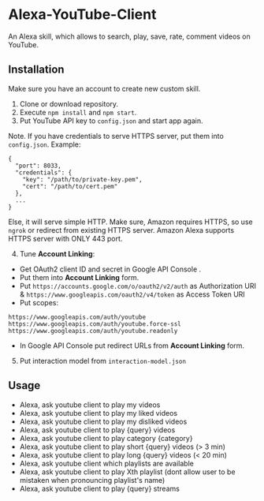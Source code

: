 # Alexa-YouTube-Client
An Alexa skill, which allows to search, play, save, rate, comment videos on YouTube.

## Installation

Make sure you have an account to create new custom skill.
1. Clone or download repository.
2. Execute `npm install` and `npm start`.
3. Put YouTube API key to `config.json` and start app again.

Note. If you have credentials to serve HTTPS server, put them into `config.json`. Example:
```
{
  "port": 8033,
  "credentials": {
    "key": "/path/to/private-key.pem",
    "cert": "/path/to/cert.pem"
  },
  ...
}
```
Else, it will serve simple HTTP. Make sure, Amazon requires HTTPS, so use `ngrok` or redirect from existing HTTPS server.
Amazon Alexa supports HTTPS server with ONLY 443 port. 

4. Tune **Account Linking**:
- Get OAuth2 client ID and secret in Google API Console .
- Put them into **Account Linking** form.
- Put `https://accounts.google.com/o/oauth2/v2/auth` as Authorization URI & `https://www.googleapis.com/oauth2/v4/token` as Access Token URI
- Put scopes: 
```
https://www.googleapis.com/auth/youtube
https://www.googleapis.com/auth/youtube.force-ssl
https://www.googleapis.com/auth/youtube.readonly
```
- In Google API Console put redirect URLs from **Account Linking** form.
5. Put interaction model from `interaction-model.json`

## Usage
- Alexa, ask youtube client to play my videos
- Alexa, ask youtube client to play my liked videos
- Alexa, ask youtube client to play my disliked videos
- Alexa, ask youtube client to play {query} videos
- Alexa, ask youtube client to play category {category}
- Alexa, ask youtube client to play short {query} videos (> 3 min)
- Alexa, ask youtube client to play long {query} videos (< 20 min)
- Alexa, ask youtube client which playlists are available
- Alexa, ask youtube client to play Xth playlist (dont allow user to be mistaken when pronouncing playlist's name)
- Alexa, ask youtube client to play {query} streams
